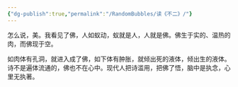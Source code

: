```yaml
---
{"dg-publish":true,"permalink":"/RandomBubbles/读《不二》/"}
---
```


怎么说，美。我看见了佛，人如蚁动，蚁就是人，人就是佛。佛生于实的、温热的肉，而佛现于空。

如肉体有孔洞，就进入成了佛，如下体有肿胀，就倾出死的液体，倾出生的液体。诗不是遍体流通的，佛也不在心中。现代人把诗滥用，把佛了悟，脑中是执念，心里无执著。